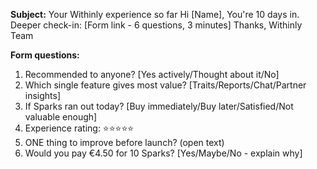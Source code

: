 **Subject:** Your Withinly experience so far
Hi [Name],
You're 10 days in. Deeper check-in:
[Form link - 6 questions, 3 minutes]
Thanks,
Withinly Team

**Form questions:**

1. Recommended to anyone? [Yes actively/Thought about it/No]
2. Which single feature gives most value? [Traits/Reports/Chat/Partner insights]
3. If Sparks ran out today? [Buy immediately/Buy later/Satisfied/Not valuable enough]
4. Experience rating: ⭐⭐⭐⭐⭐
5. ONE thing to improve before launch? (open text)
6. Would you pay €4.50 for 10 Sparks? [Yes/Maybe/No - explain why]
